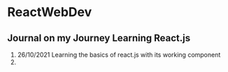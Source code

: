 # ReactWebDev
## Journal on my Journey Learning React.js
1. 26/10/2021  Learning the basics of react.js with its working component
2. 
